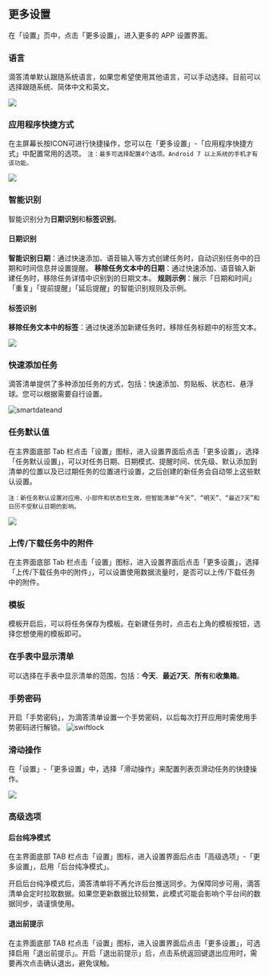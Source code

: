 ## 更多设置

在「设置」页中，点击「更多设置」，进入更多的 APP 设置界面。


### 语言

滴答清单默认跟随系统语言，如果您希望使用其他语言，可以手动选择。目前可以选择跟随系统、简体中文和英文。

![](../images/android/language.png)

### 应用程序快捷方式

在主屏幕长按ICON可进行快捷操作，您可以在「更多设置」-「应用程序快捷方式」中配置常用的选项。
`注：最多可选择配置4个选项。Android 7 以上系统的手机才有该功能。`

![](../images/android/language.png)

### 智能识别

智能识别分为**日期识别**和**标签识别**。

#### 日期识别

**智能识别日期**：通过快速添加、语音输入等方式创建任务时，自动识别任务中的日期和时间信息并设置提醒。
**移除任务文本中的日期**：通过快速添加、语音输入新建任务时，移除任务详情中识别到的日期文本。
**规则示例**：展示「日期和时间」「重复」「提前提醒」「延后提醒」的智能识别规则及示例。

#### 标签识别

**移除任务文本中的标签**：通过快速添加新建任务时，移除任务标题中的标签文本。

![](../images/android/language.png)


### 快速添加任务

滴答清单提供了多种添加任务的方式，包括：快速添加、剪贴板、状态栏、悬浮球。您可以根据需要自行设置。

![smartdateand](../images/android/setting/smartdateand.png)


### 任务默认值

在主界面底部 Tab 栏点击「设置」图标，进入设置界面后点击「更多设置」，选择「任务默认设置」，可以对任务日期、日期模式、提醒时间、优先级、默认添加到清单的位置以及已过期任务的位置进行设置，之后创建的新任务会自动带上这些默认设置。

`注：新任务默认设置对应用、小部件和状态栏生效，但智能清单“今天”、“明天”、“最近7天”和日历不受默认日期的影响。`

![](../images/android/xinrenwu.png)

### 上传/下载任务中的附件

在主界面底部 Tab 栏点击「设置」图标，进入设置界面后点击「更多设置」，选择「上传/下载任务中的附件」，可以设置使用数据流量时，是否可以上传/下载任务中的附件。

### 模板

模板开启后，可以将任务保存为模板。在新建任务时，点击右上角的模板按钮，选择您想使用的模板即可。

### 在手表中显示清单

可以选择在手表中显示清单的范围，包括：**今天**、**最近7天**、**所有**和**收集箱**。


### 手势密码
开启「手势密码」，为滴答清单设置一个手势密码，以后每次打开应用时需使用手势密码进行解锁。
![swiftlock](../images/android/setting/swiftlock.png)


### 滑动操作

在「设置」-「更多设置」中，选择「滑动操作」来配置列表页滑动任务的快捷操作。

![](../images/android/naww.png)

### 高级选项

#### 后台纯净模式

在主界面底部 TAB 栏点击「设置」图标，进入设置界面后点击「高级选项」-「更多设置」，启用「后台纯净模式」。

开启后台纯净模式后，滴答清单将不再允许后台推送同步。为保障同步可用，滴答清单会定时拉取数据。如果您更新数据比较频繁，此模式可能会影响个平台间的数据同步，请谨慎使用。

#### 退出前提示

在主界面底部 TAB 栏点击「设置」图标，进入设置界面后点击「更多设置」，可选择启用「退出前提示」。开启「退出前提示」后，点击系统返回键退出应用时，需要再次点击确认退出，避免误触。 


